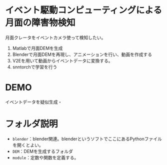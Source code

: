 
# イベント駆動コンピューティングによる月面の障害物検知

月面クレータをイベントカメラ使って検知したい。  
1. Matlabで月面DEMを生成
2. Blenderで月面DEMを再現し、アニメーションを行い、動画を作成する
3. V2Eを用いて動画からイベントデータに変換する。
4. snntorchで学習を行う

# DEMO

イベントデータを疑似生成・

# フォルダ説明
- `blender`：blender関連。blenderというソフトでここにあるPythonファイルを開くとよい。  
- `DEM`：DEMを生成するフォルダ
- `module`：定数や関数を定義する。
<!-- 1. データ生成  
    - `make_data.py`：イベントデータを疑似生成。月面に近づき、クレータがおおきくなっていくイベントデータを再現。  
2. 学習
    - `train.py`：イベント疑似データを使って学習させる。
3. 解析
    - `analysis.ipynb`：学習結果を解析

     -->
